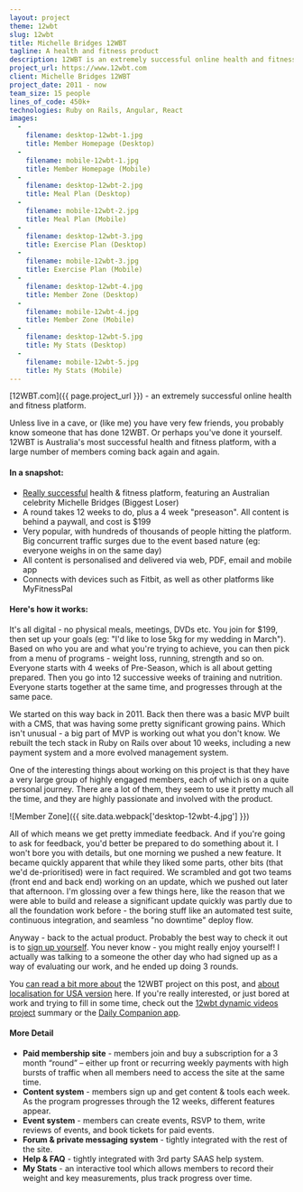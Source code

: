 ```yaml
---
layout: project
theme: 12wbt
slug: 12wbt
title: Michelle Bridges 12WBT
tagline: A health and fitness product
description: 12WBT is an extremely successful online health and fitness platform
project_url: https://www.12wbt.com
client: Michelle Bridges 12WBT
project_date: 2011 - now
team_size: 15 people
lines_of_code: 450k+
technologies: Ruby on Rails, Angular, React
images:
  -
    filename: desktop-12wbt-1.jpg
    title: Member Homepage (Desktop)
  -
    filename: mobile-12wbt-1.jpg
    title: Member Homepage (Mobile)
  -
    filename: desktop-12wbt-2.jpg
    title: Meal Plan (Desktop)
  -
    filename: mobile-12wbt-2.jpg
    title: Meal Plan (Mobile)
  -
    filename: desktop-12wbt-3.jpg
    title: Exercise Plan (Desktop)
  -
    filename: mobile-12wbt-3.jpg
    title: Exercise Plan (Mobile)
  -
    filename: desktop-12wbt-4.jpg
    title: Member Zone (Desktop)
  -
    filename: mobile-12wbt-4.jpg
    title: Member Zone (Mobile)
  -
    filename: desktop-12wbt-5.jpg
    title: My Stats (Desktop)
  -
    filename: mobile-12wbt-5.jpg
    title: My Stats (Mobile)
---
```


[12WBT.com]({{ page.project_url }}) - an extremely successful online health and fitness platform.

Unless live in a cave, or (like me) you have very few friends, you probably know someone that has done 12WBT. Or perhaps you've done it yourself. 12WBT is Australia's most successful health and fitness platform, with a large number of members coming back again and again.

#### In a snapshot:

- <a href="http://www.afr.com/business/media-and-marketing/michelle-bridges-empire-of-body-transformation-20140123-jysoq">Really successful</a> health & fitness platform, featuring an Australian celebrity Michelle Bridges (Biggest Loser)
- A round takes 12 weeks to do, plus a 4 week "preseason". All content is behind a paywall, and cost is $199
- Very popular, with hundreds of thousands of people hitting the platform. Big concurrent traffic surges due to the event based nature (eg: everyone weighs in on the same day)
- All content is personalised and delivered via web, PDF, email and mobile app
- Connects with devices such as Fitbit, as well as other platforms like MyFitnessPal

#### Here's how it works:

It's all digital - no physical meals, meetings, DVDs etc. You join for $199, then set up your goals (eg: "I'd like to lose 5kg for my wedding in March"). Based on who you are and what you're trying to achieve, you can then pick from a menu of programs - weight loss, running, strength and so on. Everyone starts with 4 weeks of Pre-Season, which is all about getting prepared. Then you go into 12 successive weeks of training and nutrition. Everyone starts together at the same time, and progresses through at the same pace.

We started on this way back in 2011. Back then there was a basic MVP built with a CMS, that was having some pretty significant growing pains. Which isn't unusual - a big part of MVP is working out what you don't know. We rebuilt the tech stack in Ruby on Rails over about 10 weeks, including a new payment system and a more evolved management system.

One of the interesting things about working on this project is that they have a very large group of highly engaged members, each of which is on a quite personal journey. There are a lot of them, they seem to use it pretty much all the time, and they are highly passionate and involved with the product.

![Member Zone]({{ site.data.webpack['desktop-12wbt-4.jpg'] }})

All of which means we get pretty immediate feedback. And if you're going to ask for feedback, you'd better be prepared to do something about it. I won't bore you with details, but one morning we pushed a new feature. It became quickly apparent that while they liked some parts, other bits (that we'd de-prioritised) were in fact required. We scrambled and got two teams (front end and back end) working on an update, which we pushed out later that afternoon. I'm glossing over a few things here, like the reason that we were able to build and release a significant update quickly was partly due to all the foundation work before - the boring stuff like an automated test suite, continuous integration, and seamless "no downtime" deploy flow.

Anyway - back to the actual product. Probably the best way to check it out is to [sign up yourself](https://12wbt.com). You never know - you might really enjoy yourself! I actually was talking to a someone the other day who had signed up as a way of evaluating our work, and he ended up doing 3 rounds.


You [can read a bit more about](https://news.redant.com.au/michelle-bridges-12wbt-build-cace557b7f2d)  the 12WBT project on this post, and [about localisation for USA version](https://news.redant.com.au/what-weve-been-working-on-developing-12wbt-for-the-usa-e55efad40ba1) here. If you're really interested, or just bored at work and trying to fill in some time, check out the [12wbt dynamic videos project](/portfolio/12wbt-dynamic-video/) summary or the [Daily Companion app](/portfolio/12wbt-daily-app).

#### More Detail

* __Paid membership site__ - members join and buy a subscription for a 3 month “round” &#8211; either up front or recurring weekly payments with high bursts of traffic when all members need to access the site at the same time.
* __Content system__ - members sign up and get content &amp; tools each week. As the program progresses through the 12 weeks, different features appear.
* __Event system__ - members can create events, RSVP to them, write reviews of events, and book tickets for paid events.
* __Forum &amp; private messaging system__ - tightly integrated with the rest of the site.
* __Help & FAQ__ - tightly integrated with 3rd party <span class="caps">SAAS</span> help system.
* __My Stats__ - an interactive tool which allows members to record their weight and key measurements, plus track progress over time.
